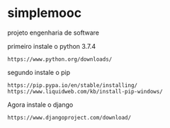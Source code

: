 # simplemooc
projeto engenharia de software

primeiro instale o python 3.7.4
  
    https://www.python.org/downloads/
  
 segundo instale o pip 
 
    https://pip.pypa.io/en/stable/installing/
    https://www.liquidweb.com/kb/install-pip-windows/
    
 Agora instale o django
 
    https://www.djangoproject.com/download/
    
 
